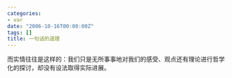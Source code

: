 ```yaml
---
categories:
- var
date: "2006-10-16T00:00:00Z"
tags: []
title: 一句话的道理
---
```


而实情往往是这样的：我们只是无所事事地对我们的感受、观点还有理论进行哲学化的探讨，却没有设法取得实际进展。
